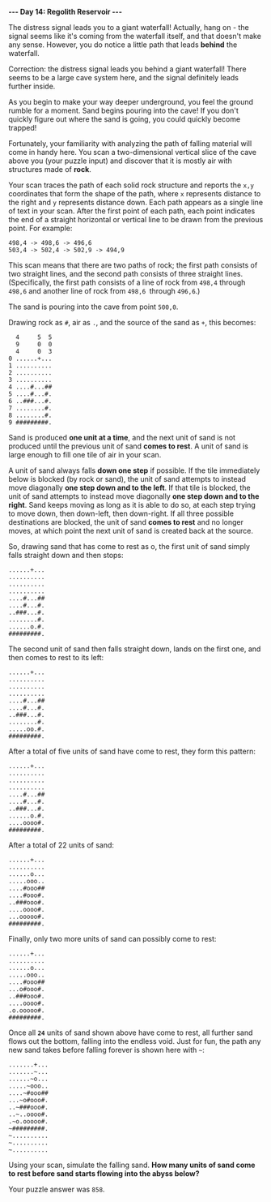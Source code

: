 **--- Day 14: Regolith Reservoir ---**

The distress signal leads you to a giant waterfall! Actually, hang on - the signal seems like it's coming from the waterfall itself, and that doesn't make any sense. However, you do notice a little path that leads **behind** the waterfall.

Correction: the distress signal leads you behind a giant waterfall! There seems to be a large cave system here, and the signal definitely leads further inside.

As you begin to make your way deeper underground, you feel the ground rumble for a moment. Sand begins pouring into the cave! If you don't quickly figure out where the sand is going, you could quickly become trapped!

Fortunately, your familiarity with analyzing the path of falling material will come in handy here. You scan a two-dimensional vertical slice of the cave above you (your puzzle input) and discover that it is mostly air with structures made of **rock**.

Your scan traces the path of each solid rock structure and reports the `x,y` coordinates that form the shape of the path, where `x` represents distance to the right and `y` represents distance down. Each path appears as a single line of text in your scan. After the first point of each path, each point indicates the end of a straight horizontal or vertical line to be drawn from the previous point. For example:
```
498,4 -> 498,6 -> 496,6
503,4 -> 502,4 -> 502,9 -> 494,9
```
This scan means that there are two paths of rock; the first path consists of two straight lines, and the second path consists of three straight lines. (Specifically, the first path consists of a line of rock from `498,4` through `498,6` and another line of rock from `498,6 `through `496,6`.)

The sand is pouring into the cave from point `500,0`.

Drawing rock as `#`, air as `.`, and the source of the sand as `+`, this becomes:
```
  4     5  5
  9     0  0
  4     0  3
0 ......+...
1 ..........
2 ..........
3 ..........
4 ....#...##
5 ....#...#.
6 ..###...#.
7 ........#.
8 ........#.
9 #########.
```
Sand is produced **one unit at a time**, and the next unit of sand is not produced until the previous unit of sand **comes to rest**. A unit of sand is large enough to fill one tile of air in your scan.

A unit of sand always falls **down one step** if possible. If the tile immediately below is blocked (by rock or sand), the unit of sand attempts to instead move diagonally **one step down and to the left**. If that tile is blocked, the unit of sand attempts to instead move diagonally **one step down and to the right**. Sand keeps moving as long as it is able to do so, at each step trying to move down, then down-left, then down-right. If all three possible destinations are blocked, the unit of sand **comes to rest** and no longer moves, at which point the next unit of sand is created back at the source.

So, drawing sand that has come to rest as o, the first unit of sand simply falls straight down and then stops:
```
......+...
..........
..........
..........
....#...##
....#...#.
..###...#.
........#.
......o.#.
#########.
```
The second unit of sand then falls straight down, lands on the first one, and then comes to rest to its left:
```
......+...
..........
..........
..........
....#...##
....#...#.
..###...#.
........#.
.....oo.#.
#########.
```
After a total of five units of sand have come to rest, they form this pattern:
```
......+...
..........
..........
..........
....#...##
....#...#.
..###...#.
......o.#.
....oooo#.
#########.
```
After a total of 22 units of sand:
```
......+...
..........
......o...
.....ooo..
....#ooo##
....#ooo#.
..###ooo#.
....oooo#.
...ooooo#.
#########.
```
Finally, only two more units of sand can possibly come to rest:
```
......+...
..........
......o...
.....ooo..
....#ooo##
...o#ooo#.
..###ooo#.
....oooo#.
.o.ooooo#.
#########.
```
Once all **`24`** units of sand shown above have come to rest, all further sand flows out the bottom, falling into the endless void. Just for fun, the path any new sand takes before falling forever is shown here with `~`:
```
.......+...
.......~...
......~o...
.....~ooo..
....~#ooo##
...~o#ooo#.
..~###ooo#.
..~..oooo#.
.~o.ooooo#.
~#########.
~..........
~..........
~..........
```
Using your scan, simulate the falling sand. **How many units of sand come to rest before sand starts flowing into the abyss below?**

Your puzzle answer was `858`.

